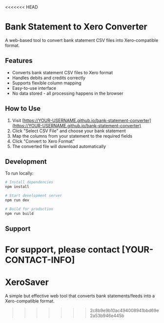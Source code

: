 <<<<<<< HEAD
# Bank Statement to Xero Converter

A web-based tool to convert bank statement CSV files into Xero-compatible format.

## Features

- Converts bank statement CSV files to Xero format
- Handles debits and credits correctly
- Supports flexible column mapping
- Easy-to-use interface
- No data stored - all processing happens in the browser

## How to Use

1. Visit [https://YOUR-USERNAME.github.io/bank-statement-converter](https://YOUR-USERNAME.github.io/bank-statement-converter)
2. Click "Select CSV File" and choose your bank statement
3. Map the columns from your statement to the required fields
4. Click "Convert to Xero Format"
5. The converted file will download automatically

## Development

To run locally:

```bash
# Install dependencies
npm install

# Start development server
npm run dev

# Build for production
npm run build
```

## Support

For support, please contact [YOUR-CONTACT-INFO]
=======
# XeroSaver
A simple but effective web tool that converts bank statements/feeds into a Xero-compatible format.
>>>>>>> 2c8b9e9b10ac494008941bbd69e2a53b946e445b
